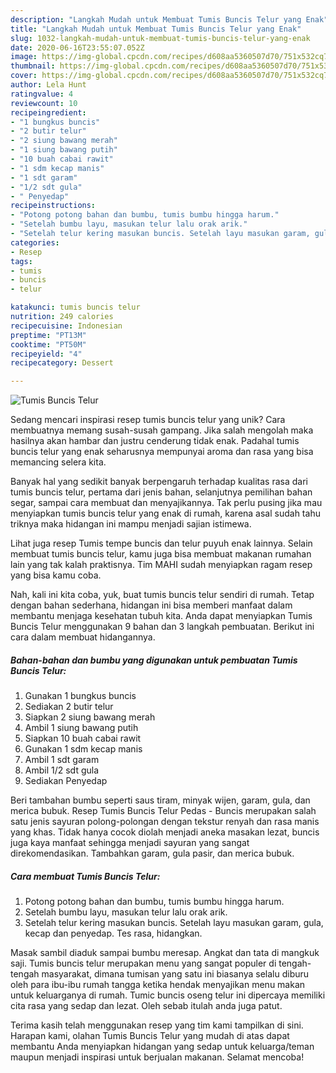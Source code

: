 ```yaml
---
description: "Langkah Mudah untuk Membuat Tumis Buncis Telur yang Enak"
title: "Langkah Mudah untuk Membuat Tumis Buncis Telur yang Enak"
slug: 1032-langkah-mudah-untuk-membuat-tumis-buncis-telur-yang-enak
date: 2020-06-16T23:55:07.052Z
image: https://img-global.cpcdn.com/recipes/d608aa5360507d70/751x532cq70/tumis-buncis-telur-foto-resep-utama.jpg
thumbnail: https://img-global.cpcdn.com/recipes/d608aa5360507d70/751x532cq70/tumis-buncis-telur-foto-resep-utama.jpg
cover: https://img-global.cpcdn.com/recipes/d608aa5360507d70/751x532cq70/tumis-buncis-telur-foto-resep-utama.jpg
author: Lela Hunt
ratingvalue: 4
reviewcount: 10
recipeingredient:
- "1 bungkus buncis"
- "2 butir telur"
- "2 siung bawang merah"
- "1 siung bawang putih"
- "10 buah cabai rawit"
- "1 sdm kecap manis"
- "1 sdt garam"
- "1/2 sdt gula"
- " Penyedap"
recipeinstructions:
- "Potong potong bahan dan bumbu, tumis bumbu hingga harum."
- "Setelah bumbu layu, masukan telur lalu orak arik."
- "Setelah telur kering masukan buncis. Setelah layu masukan garam, gula, kecap dan penyedap. Tes rasa, hidangkan."
categories:
- Resep
tags:
- tumis
- buncis
- telur

katakunci: tumis buncis telur 
nutrition: 249 calories
recipecuisine: Indonesian
preptime: "PT13M"
cooktime: "PT50M"
recipeyield: "4"
recipecategory: Dessert

---
```



![Tumis Buncis Telur](https://img-global.cpcdn.com/recipes/d608aa5360507d70/751x532cq70/tumis-buncis-telur-foto-resep-utama.jpg)

Sedang mencari inspirasi resep tumis buncis telur yang unik? Cara membuatnya memang susah-susah gampang. Jika salah mengolah maka hasilnya akan hambar dan justru cenderung tidak enak. Padahal tumis buncis telur yang enak seharusnya mempunyai aroma dan rasa yang bisa memancing selera kita.

Banyak hal yang sedikit banyak berpengaruh terhadap kualitas rasa dari tumis buncis telur, pertama dari jenis bahan, selanjutnya pemilihan bahan segar, sampai cara membuat dan menyajikannya. Tak perlu pusing jika mau menyiapkan tumis buncis telur yang enak di rumah, karena asal sudah tahu triknya maka hidangan ini mampu menjadi sajian istimewa.

Lihat juga resep Tumis tempe buncis dan telur puyuh enak lainnya. Selain membuat tumis buncis telur, kamu juga bisa membuat makanan rumahan lain yang tak kalah praktisnya. Tim MAHI sudah menyiapkan ragam resep yang bisa kamu coba.


Nah, kali ini kita coba, yuk, buat tumis buncis telur sendiri di rumah. Tetap dengan bahan sederhana, hidangan ini bisa memberi manfaat dalam membantu menjaga kesehatan tubuh kita. Anda dapat menyiapkan Tumis Buncis Telur menggunakan 9 bahan dan 3 langkah pembuatan. Berikut ini cara dalam membuat hidangannya.

<!--inarticleads1-->

##### Bahan-bahan dan bumbu yang digunakan untuk pembuatan Tumis Buncis Telur:

1. Gunakan 1 bungkus buncis
1. Sediakan 2 butir telur
1. Siapkan 2 siung bawang merah
1. Ambil 1 siung bawang putih
1. Siapkan 10 buah cabai rawit
1. Gunakan 1 sdm kecap manis
1. Ambil 1 sdt garam
1. Ambil 1/2 sdt gula
1. Sediakan  Penyedap


Beri tambahan bumbu seperti saus tiram, minyak wijen, garam, gula, dan merica bubuk. Resep Tumis Buncis Telur Pedas - Buncis merupakan salah satu jenis sayuran polong-polongan dengan tekstur renyah dan rasa manis yang khas. Tidak hanya cocok diolah menjadi aneka masakan lezat, buncis juga kaya manfaat sehingga menjadi sayuran yang sangat direkomendasikan. Tambahkan garam, gula pasir, dan merica bubuk. 

<!--inarticleads2-->

##### Cara membuat Tumis Buncis Telur:

1. Potong potong bahan dan bumbu, tumis bumbu hingga harum.
1. Setelah bumbu layu, masukan telur lalu orak arik.
1. Setelah telur kering masukan buncis. Setelah layu masukan garam, gula, kecap dan penyedap. Tes rasa, hidangkan.


Masak sambil diaduk sampai bumbu meresap. Angkat dan tata di mangkuk saji. Tumis buncis telur merupakan menu yang sangat populer di tengah-tengah masyarakat, dimana tumisan yang satu ini biasanya selalu diburu oleh para ibu-ibu rumah tangga ketika hendak menyajikan menu makan untuk keluarganya di rumah. Tumic buncis oseng telur ini dipercaya memiliki cita rasa yang sedap dan lezat. Oleh sebab itulah anda juga patut. 

Terima kasih telah menggunakan resep yang tim kami tampilkan di sini. Harapan kami, olahan Tumis Buncis Telur yang mudah di atas dapat membantu Anda menyiapkan hidangan yang sedap untuk keluarga/teman maupun menjadi inspirasi untuk berjualan makanan. Selamat mencoba!
